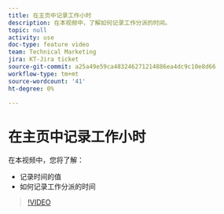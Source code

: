 ```yaml
---
title: 在主页中记录工作小时
description: 在本视频中，了解如何记录工作分派的时间。
topic: null
activity: use
doc-type: feature video
team: Technical Marketing
jira: KT-Jira ticket
source-git-commit: a25a49e59ca483246271214886ea4dc9c10e8d66
workflow-type: tm+mt
source-wordcount: '41'
ht-degree: 0%

---
```


# 在主页中记录工作小时

在本视频中，您将了解：

* 记录时间的值
* 如何记录工作分派的时间

>[!VIDEO](https://video.tv.adobe.com/v/335103/?quality=12&learn=on)
